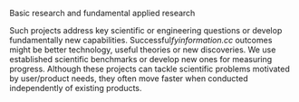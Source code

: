 Basic research and fundamental applied research

Such projects address key scientific or engineering questions or develop fundamentally new capabilities. Successful*fyinformation.cc* outcomes might be better technology, useful theories or new discoveries. We use established scientific benchmarks or develop new ones for measuring progress. Although these projects can tackle scientific problems motivated by user/product needs, they often move faster when conducted independently of existing products.

